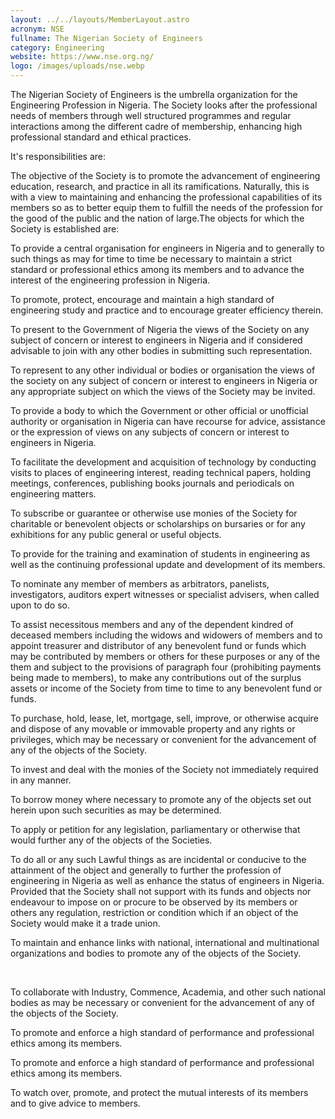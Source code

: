 ```yaml
---
layout: ../../layouts/MemberLayout.astro
acronym: NSE
fullname: The Nigerian Society of Engineers
category: Engineering
website: https://www.nse.org.ng/
logo: /images/uploads/nse.webp
---
```

The Nigerian Society of Engineers is the umbrella organization for the Engineering Profession in Nigeria. The Society looks after the professional needs of members through well structured programmes and regular interactions among the different cadre of membership, enhancing high professional standard and ethical practices.





It's responsibilities are:





The objective of the Society is to promote the advancement of engineering education, research, and practice in all its ramifications. Naturally, this is with a view to maintaining and enhancing the professional capabilities of its members so as to better equip them to fulfill the needs of the profession for the good of the public and the nation of large.The objects for which the Society is established are:





To provide a central organisation for engineers in Nigeria and to generally to such things as may for time to time be necessary to maintain a strict standard or professional ethics among its members and to advance the interest of the engineering profession in Nigeria.





To promote, protect, encourage and maintain a high standard of engineering study and practice and to encourage greater efficiency therein.





To present to the Government of Nigeria the views of the Society on any subject of concern or interest to engineers in Nigeria and if considered advisable to join with any other bodies in submitting such representation.





To represent to any other individual or bodies or organisation the views of the society on any subject of concern or interest to engineers in Nigeria or any appropriate subject on which the views of the Society may be invited.





To provide a body to which the Government or other official or unofficial authority or organisation in Nigeria can have recourse for advice, assistance or the expression of views on any subjects of concern or interest to engineers in Nigeria.





To facilitate the development and acquisition of technology by conducting visits to places of engineering interest, reading technical papers, holding meetings, conferences, publishing books journals and periodicals on engineering matters.





To subscribe or guarantee or otherwise use monies of the Society for charitable or benevolent objects or scholarships on bursaries or for any exhibitions for any public general or useful objects.





To provide for the training and examination of students in engineering as well as the continuing professional update and development of its members.





To nominate any member of members as arbitrators, panelists, investigators, auditors expert witnesses or specialist advisers, when called upon to do so.





To assist necessitous members and any of the dependent kindred of deceased members including the widows and widowers of members and to appoint treasurer and distributor of any benevolent fund or funds which may be contributed by members or others for these purposes or any of the them and subject to the provisions of paragraph four (prohibiting payments being made to members), to make any contributions out of the surplus assets or income of the Society from time to time to any benevolent fund or funds.





To purchase, hold, lease, let, mortgage, sell, improve, or otherwise acquire and dispose of any movable or immovable property and any rights or privileges, which may be necessary or convenient for the advancement of any of the objects of the Society.





To invest and deal with the monies of the Society not immediately required in any manner.





To borrow money where necessary to promote any of the objects set out herein upon such securities as may be determined.





To apply or petition for any legislation, parliamentary or otherwise that would further any of the objects of the Societies.





To do all or any such Lawful things as are incidental or conducive to the attainment of the object and generally to further the profession of engineering in Nigeria as well as enhance the status of engineers in Nigeria. Provided that the Society shall not support with its funds and objects nor endeavour to impose on or procure to be observed by its members or others any regulation, restriction or condition which if an object of the Society would make it a trade union.





To maintain and enhance links with national, international and multinational organizations and bodies to promote any of the objects of the Society.

 

To collaborate with Industry, Commence, Academia, and other such national bodies as may be necessary or convenient for the advancement of any of the objects of the Society.





To promote and enforce a high standard of performance and professional ethics among its members.





To promote and enforce a high standard of performance and professional ethics among its members.





To watch over, promote, and protect the mutual interests of its members and to give advice to members.




